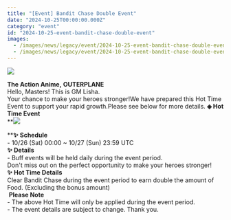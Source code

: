 ```yaml
---
title: "[Event] Bandit Chase Double Event"
date: "2024-10-25T00:00:00.000Z"
category: "event"
id: "2024-10-25-event-bandit-chase-double-event"
images:
  - /images/news/legacy/event/2024-10-25-event-bandit-chase-double-event/6c42148b8c1d4cabad33dfc28815213e.webp
  - /images/news/legacy/event/2024-10-25-event-bandit-chase-double-event/8c0714c660d941ec8e9a4837af096290.webp
---
```


![](/images/news/legacy/event/2024-10-25-event-bandit-chase-double-event/6c42148b8c1d4cabad33dfc28815213e.webp)  

**The Action Anime,** **OUTERPLANE**  
Hello, Masters! This is GM Lisha.  
Your chance to make your heroes stronger!We have prepared this Hot Time Event to support your rapid growth.Please see below for more details. **◈ Hot Time Event**  
**![](/images/news/legacy/event/2024-10-25-event-bandit-chase-double-event/8c0714c660d941ec8e9a4837af096290.webp)  
  
****✨** **Schedule**  
\- 10/26 (Sat) 00:00 ~ 10/27 (Sun) 23:59 UTC  
**✨** **Details**  
\- Buff events will be held daily during the event period.  
Don't miss out on the perfect opportunity to make your heroes stronger!**✨** **Hot Time Details**  
Clear Bandit Chase during the event period to earn double the amount of Food. (Excluding the bonus amount)  
 **Please Note**  
\- The above Hot Time will only be applied during the event period.  
\- The event details are subject to change. Thank you.
